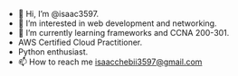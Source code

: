 - 👋 Hi, I’m @isaac3597.
- 👀 I’m interested in web development and networking.
- 🌱 I’m currently learning frameworks and CCNA 200-301.
-  AWS Certified Cloud Practitioner.
-  Python enthusiast.
- 📫 How to reach me isaacchebii3597@gmail.com

<!---
isaac3597/isaac3597 is a ✨ special ✨ repository because its `README.md` (this file) appears on your GitHub profile.
You can click the Preview link to take a look at your changes.
--->
